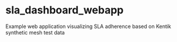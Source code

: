 # sla_dashboard_webapp
Example web application visualizing SLA adherence based on Kentik synthetic mesh test data
